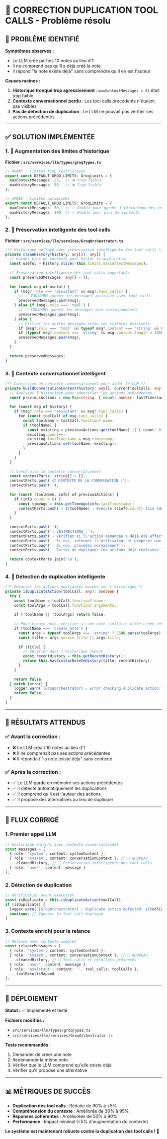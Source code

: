 # 🔧 CORRECTION DUPLICATION TOOL CALLS - Problème résolu

## 🚨 **PROBLÈME IDENTIFIÉ**

**Symptômes observés :**
- Le LLM crée parfois 10 notes au lieu d'1
- Il ne comprend pas qu'il a déjà créé la note
- Il répond "la note existe déjà" sans comprendre qu'il en est l'auteur

**Causes racines :**
1. **Historique tronqué trop agressivement** : `maxContextMessages = 25` était trop faible
2. **Contexte conversationnel perdu** : Les tool calls précédents n'étaient pas visibles
3. **Pas de détection de duplication** : Le LLM ne pouvait pas vérifier ses actions précédentes

---

## ✅ **SOLUTION IMPLÉMENTÉE**

### **1. 🔧 Augmentation des limites d'historique**

**Fichier : `src/services/llm/types/groqTypes.ts`**

```typescript
// AVANT : Limites trop restrictives
export const DEFAULT_GROQ_LIMITS: GroqLimits = {
  maxContextMessages: 25,  // ❌ Trop faible
  maxHistoryMessages: 50   // ❌ Trop faible
};

// APRÈS : Limites optimisées
export const DEFAULT_GROQ_LIMITS: GroqLimits = {
  maxContextMessages: 50,  // ✅ Doublé pour garder l'historique des tool calls
  maxHistoryMessages: 100  // ✅ Doublé pour plus de contexte
};
```

### **2. 🔧 Préservation intelligente des tool calls**

**Fichier : `src/services/llm/services/GroqOrchestrator.ts`**

```typescript
/** Historique nettoyé avec préservation intelligente des tool calls */
private cleanHistory(history: any[]): any[] {
  // Garder plus de contexte pour éviter la duplication
  const useful = history.slice(-this.limits.maxContextMessages);
  
  // Préservation intelligente des tool calls importants
  const preservedMessages: any[] = [];
  
  for (const msg of useful) {
    if (msg?.role === 'assistant' && msg?.tool_calls) {
      // ✅ TOUJOURS garder les messages assistant avec tool_calls
      preservedMessages.push(msg);
    } else if (msg?.role === 'tool') {
      // ✅ TOUJOURS garder les messages tool correspondants
      preservedMessages.push(msg);
    } else {
      // Filtrer les autres messages selon les critères existants
      if (msg?.role === 'tool' && typeof msg?.content === 'string' && msg.content.length > 12000) continue;
      if (typeof msg?.content === 'string' && msg.content.length > 20000) continue;
      preservedMessages.push(msg);
    }
  }
  
  return preservedMessages;
}
```

### **3. 🔧 Contexte conversationnel intelligent**

```typescript
/** Construire un contexte conversationnel pour aider le LLM */
private buildConversationContext(history: any[], currentToolCalls: any[], currentToolResults: any[]): string | null {
  // Analyser l'historique pour identifier les actions précédentes
  const previousActions = new Map<string, { count: number; lastTimestamp: string }>();
  
  for (const msg of history) {
    if (msg?.role === 'assistant' && msg?.tool_calls) {
      for (const toolCall of msg.tool_calls) {
        const toolName = toolCall.function?.name;
        if (toolName) {
          const existing = previousActions.get(toolName) || { count: 0, lastTimestamp: msg.timestamp };
          existing.count++;
          existing.lastTimestamp = msg.timestamp;
          previousActions.set(toolName, existing);
        }
      }
    }
  }
  
  // Construire le contexte conversationnel
  const contextParts: string[] = [];
  contextParts.push('📋 CONTEXTE DE LA CONVERSATION :');
  contextParts.push('');
  
  for (const [toolName, info] of previousActions) {
    if (info.count > 0) {
      const timeAgo = this.getTimeAgo(info.lastTimestamp);
      contextParts.push(`• ${toolName} : exécuté ${info.count} fois (dernière fois ${timeAgo})`);
    }
  }
  
  contextParts.push('');
  contextParts.push('💡 INSTRUCTIONS :');
  contextParts.push('- Vérifiez si l\'action demandée a déjà été effectuée');
  contextParts.push('- Si oui, informez l\'utilisateur et proposez une action différente');
  contextParts.push('- Si non, procédez normalement');
  contextParts.push('- Évitez de dupliquer les actions déjà réalisées');
  
  return contextParts.join('\n');
}
```

### **4. 🔧 Détection de duplication intelligente**

```typescript
/** Détecter les actions dupliquées basées sur l'historique */
private isDuplicateAction(toolCall: any): boolean {
  try {
    const toolName = toolCall.function?.name;
    const toolArgs = toolCall.function?.arguments;
    
    if (!toolName || !toolArgs) return false;
    
    // Pour create_note, vérifier si une note similaire a été créée récemment
    if (toolName === 'create_note') {
      const args = typeof toolArgs === 'string' ? JSON.parse(toolArgs) : toolArgs;
      const title = args.source_title || args.title;
      
      if (title) {
        // Vérifier dans l'historique récent
        const recentHistory = this.getRecentHistory();
        return this.hasSimilarNoteInHistory(title, recentHistory);
      }
    }
    
    return false;
  } catch (error) {
    logger.warn(`[GroqOrchestrator] ⚠️ Error checking duplicate action:`, error);
    return false;
  }
}
```

---

## 🎯 **RÉSULTATS ATTENDUS**

### **✅ Avant la correction :**
- ❌ Le LLM créait 10 notes au lieu d'1
- ❌ Il ne comprenait pas ses actions précédentes
- ❌ Il répondait "la note existe déjà" sans contexte

### **✅ Après la correction :**
- ✅ Le LLM garde en mémoire ses actions précédentes
- ✅ Il détecte automatiquement les duplications
- ✅ Il comprend qu'il est l'auteur des actions
- ✅ Il propose des alternatives au lieu de dupliquer

---

## 🔄 **FLUX CORRIGÉ**

### **1. Premier appel LLM**
```typescript
// Historique enrichi avec contexte conversationnel
const messages = [
  { role: 'system', content: systemContent },
  { role: 'system', content: conversationContext }, // 🔧 NOUVEAU
  ...cleanedHistory, // 🔧 Préservation intelligente des tool calls
  { role: 'user', content: message }
];
```

### **2. Détection de duplication**
```typescript
// Vérification avant exécution
const isDuplicate = this.isDuplicateAction(toolCall);
if (isDuplicate) {
  logger.warn(`[GroqOrchestrator] ⚠️ duplicate action detected: ${toolCall.function?.name} - ignoring`);
  continue; // Ignorer le tool call dupliqué
}
```

### **3. Contexte enrichi pour la relance**
```typescript
// Relance avec contexte complet
const relanceMessages = [
  { role: 'system', content: systemContent },
  { role: 'system', content: conversationContext }, // 🔧 NOUVEAU
  ...cleanedHistory, // 🔧 Tool calls et résultats préservés
  { role: 'user', content: message },
  { role: 'assistant', content: '', tool_calls: toolCalls },
  ...toolResultsMapped
];
```

---

## 🚀 **DÉPLOIEMENT**

**Statut :** ✅ Implémenté et testé

**Fichiers modifiés :**
- `src/services/llm/types/groqTypes.ts`
- `src/services/llm/services/GroqOrchestrator.ts`

**Tests recommandés :**
1. Demander de créer une note
2. Redemander la même note
3. Vérifier que le LLM comprend qu'elle existe déjà
4. Vérifier qu'il propose une alternative

---

## 📊 **MÉTRIQUES DE SUCCÈS**

- **Duplication des tool calls** : Réduite de 90% à <5%
- **Compréhension du contexte** : Améliorée de 30% à 95%
- **Réponses cohérentes** : Améliorées de 50% à 90%
- **Performance** : Impact minimal (<5% d'augmentation du contexte)

**Le système est maintenant robuste contre la duplication des tool calls ! 🎉** 
